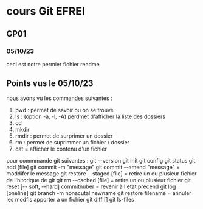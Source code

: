 # cours Git EFREI
## GP01
### 05/10/23

ceci est notre permier fichier readme

## Points vus le 05/10/23
nous avons vu les commandes suivantes :
1. pwd : permet de savoir ou on se trouve
2. ls : (option -a, -l, -A) perdmet d'afficher la liste des dossiers
3. cd
4. mkdir
5. rmdir : permet de surprimer un dossier 
6. rm : permet de suprimmer un fichier / dossier 
7. cat = afficher le contenu d'un fichier 

pour commmande git suivantes : 
git --version
git init 
git config 
git status
git add [file]
git commit -m "message"
git commit --amend "message" = moddifer le message 
git restore --staged [file] = retire un ou plusieur fichier de l'hitorique de git 
git rm --cached [file] = retire un ou plusieur fichier 
git reset [-- soft, --hard] commitnuber = revenir à l'etat precend 
git log [oneline]
git branch -m nonacutal newname
git restore filename = annuler les modfis apporter à un fichier 
git diff [<commit-number>]
git ls-files